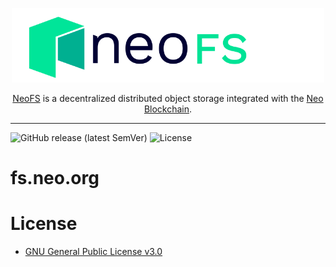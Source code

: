 <p align="center">
<img src="./.github/logo.svg" width="500px" alt="NeoFS">
</p>
<p align="center">
  <a href="https://fs.neo.org">NeoFS</a> is a decentralized distributed object storage integrated with the <a href="https://neo.org">Neo Blockchain</a>.
</p>

---
![GitHub release (latest SemVer)](https://img.shields.io/github/v/release/nspcc-dev/fs-neo-org?sort=semver)
![License](https://img.shields.io/github/license/nspcc-dev/fs-neo-org.svg?style=popout)

# fs.neo.org

# License

- [GNU General Public License v3.0](LICENSE)
